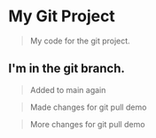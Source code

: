 # My Git Project

> My code for the git project.

## I'm in the git branch.

> Added to main again

> Made changes for git pull demo

> More changes for git pull demo
